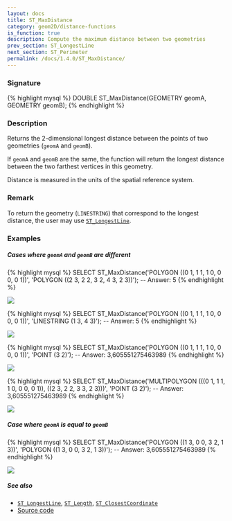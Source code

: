 ```yaml
---
layout: docs
title: ST_MaxDistance
category: geom2D/distance-functions
is_function: true
description: Compute the maximum distance between two geometries
prev_section: ST_LongestLine
next_section: ST_Perimeter
permalink: /docs/1.4.0/ST_MaxDistance/
---
```


### Signature

{% highlight mysql %}
DOUBLE ST_MaxDistance(GEOMETRY geomA, GEOMETRY geomB);
{% endhighlight %}

### Description

Returns the 2-dimensional longest distance between the points of two geometries (`geomA` and `geomB`).

If `geomA` and `geomB` are the same, the function will return the longest distance between the two farthest vertices in this geometry.

Distance is measured in the units of the spatial reference system.

### Remark

To return the geometry (`LINESTRING`) that correspond to the longest distance, the user may use [`ST_LongestLine`](../ST_LongestLine).

### Examples

##### Cases where `geomA` and `geomB` are different

{% highlight mysql %}
SELECT ST_MaxDistance('POLYGON ((0 1, 1 1, 1 0, 0 0, 0 1))', 
                      'POLYGON ((2 3, 2 2, 3 2, 4 3, 2 3))');
-- Answer: 5
{% endhighlight %}

<img class="displayed" src="../ST_LongestLine_1.png"/>

{% highlight mysql %}
SELECT ST_MaxDistance('POLYGON ((0 1, 1 1, 1 0, 0 0, 0 1))', 
		      'LINESTRING (1 3, 4 3)');
-- Answer: 5
{% endhighlight %}

<img class="displayed" src="../ST_LongestLine_2.png"/>

{% highlight mysql %}
SELECT ST_MaxDistance('POLYGON ((0 1, 1 1, 1 0, 0 0, 0 1))', 
		      'POINT (3 2)');
-- Answer: 3,605551275463989 
{% endhighlight %}

<img class="displayed" src="../ST_LongestLine_3.png"/>

{% highlight mysql %}
SELECT ST_MaxDistance('MULTIPOLYGON (((0 1, 1 1, 1 0, 0 0, 0 1)),
				    ((2 3, 2 2, 3 3, 2 3)))', 
		      'POINT (3 2)');
-- Answer: 3,605551275463989
{% endhighlight %}

<img class="displayed" src="../ST_LongestLine_4.png"/>

##### Case where `geomA` is equal to `geomB`

{% highlight mysql %}
SELECT ST_MaxDistance('POLYGON ((1 3, 0 0, 3 2, 1 3))', 
		      'POLYGON ((1 3, 0 0, 3 2, 1 3))');
-- Answer: 3,605551275463989
{% endhighlight %}

<img class="displayed" src="../ST_LongestLine_5.png"/>


##### See also

* [`ST_LongestLine`](../ST_LongestLine), [`ST_Length`](../ST_Length), [`ST_ClosestCoordinate`](../ST_ClosestCoordinate)
* <a href="https://github.com/orbisgis/h2gis/blob/master/h2gis-functions/src/main/java/org/h2gis/functions/spatial/distance/ST_MaxDistance.java" target="_blank">Source code</a>
